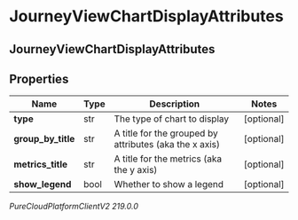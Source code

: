 # JourneyViewChartDisplayAttributes

## JourneyViewChartDisplayAttributes

## Properties

|Name | Type | Description | Notes|
|------------ | ------------- | ------------- | -------------|
| **type** | str | The type of chart to display | [optional] |
| **group_by_title** | str | A title for the grouped by attributes (aka the x axis) | [optional] |
| **metrics_title** | str | A title for the metrics (aka the y axis) | [optional] |
| **show_legend** | bool | Whether to show a legend | [optional] |



_PureCloudPlatformClientV2 219.0.0_
